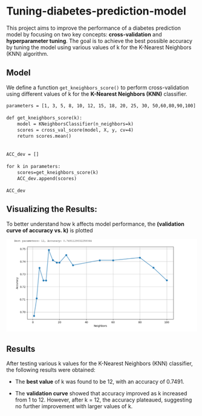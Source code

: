 # Tuning-diabetes-prediction-model

This project aims to improve the performance of a diabetes prediction model by focusing on two key concepts: **cross-validation** and **hyperparameter tuning**. The goal is to achieve the best possible accuracy by tuning the model using various values of k for the K-Nearest Neighbors (KNN) algorithm.






## Model

We define a function `get_kneighbors_score()` to perform cross-validation using different values of k for the **K-Nearest Neighbors (KNN)** classifier. 


```
parameters = [1, 3, 5, 8, 10, 12, 15, 18, 20, 25, 30, 50,60,80,90,100]

def get_kneighbors_score(k):
    model = KNeighborsClassifier(n_neighbors=k)
    scores = cross_val_score(model, X, y, cv=4)
    return scores.mean()


ACC_dev = []

for k in parameters:
    scores=get_kneighbors_score(k)
    ACC_dev.append(scores)
    
ACC_dev

```





## Visualizing the Results:

To better understand how k affects model performance, the **(validation curve of accuracy vs. k)** is plotted


![validation curve of accuracy vs. k](https://github.com/RawanAlsaedi/Tuning-diabetes-prediction-model/blob/main/img/validation%20curve%20of%20accuracy%20vs.%20k.png)



## Results

After testing various k values for the K-Nearest Neighbors (KNN) classifier, the following results were obtained:

- The **best value** of k was found to be 12, with an accuracy of 0.7491.

- The **validation curve** showed that accuracy improved as k increased from 1 to 12. However, after k = 12, the accuracy plateaued, suggesting no further improvement with larger values of k.
